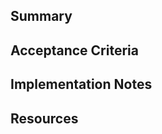 ## Summary

<!--
Describe the problem and why it needs to be addressed.
Remember to add appropriate labels to the ticket/issue.
-->

## Acceptance Criteria

<!--
What are the conditions that must be satisfied for the resolution of this issue to be accepted?
-->

## Implementation Notes

<!--
Put technical notes here: design analysis/thoughts; code snippets.
-->

## Resources

<!--
Add links to supporting materials here.
-->
